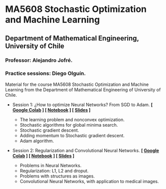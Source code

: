 # MA5608 Stochastic Optimization and Machine Learning
 
## Department of Mathematical Engineering, University of Chile

### Professor: Alejandro Jofré.
### Practice sessions: Diego Olguín.

Material for the course MA5608 Stochastic Optimization and Machine Learning from the Department of Mathematical Engineering of University of Chile. 

* Session 1: ¿How to optimize Neural Networks? From SGD to Adam. **[ [Google Colab](https://colab.research.google.com/drive/1lIQ2XqpzwXmR_geu8yJ8oLOojb3WNI34?usp=sharing) ] [ [Notebook](https://github.com/diegoolguinw/MA5608_stochastic_optimization_machine_learning/blob/main/notebooks/Session1.ipynb) ] [ [Slides](https://github.com/diegoolguinw/MA5608_stochastic_optimization_machine_learning/blob/main/slides/Session1.pdf) ]**
  - The learning problem and nonconvex optimization.
  - Stochastic algorithms for global minima search.
  - Stochastic gradient descent.
  - Adding momentum to Stochastic gradient descent.
  - Adam algorithm.

* Session 2: Regularization and Convolutional Neural Networks. **[ [Google Colab](https://colab.research.google.com/drive/1kMXCkdmcHpR_P88owWki2cqndFtCzq2h?usp=sharing) ] [ [Notebook](https://github.com/diegoolguinw/MA5608_stochastic_optimization_machine_learning/blob/main/notebooks/Session2.ipynb) ] [ [Slides](https://github.com/diegoolguinw/MA5608_stochastic_optimization_machine_learning/blob/main/slides/Session2.pdf) ]**
  - Problems in Neural Networks.
  - Regularization: L1, L2 and droput.
  - Problems with structures as images.
  - Convolutional Neural Networks, with application to medical images.
